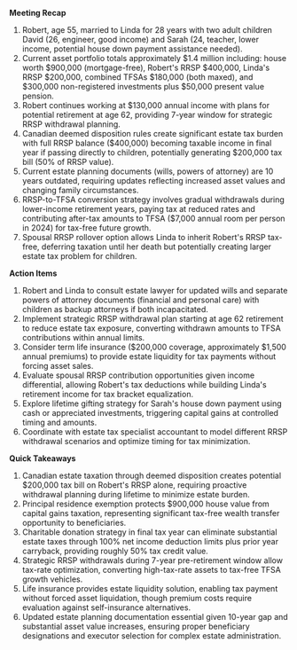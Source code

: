 **Meeting Recap**
1. Robert, age 55, married to Linda for 28 years with two adult children David (26, engineer, good income) and Sarah (24, teacher, lower income, potential house down payment assistance needed).
2. Current asset portfolio totals approximately $1.4 million including: house worth $900,000 (mortgage-free), Robert's RRSP $400,000, Linda's RRSP $200,000, combined TFSAs $180,000 (both maxed), and $300,000 non-registered investments plus $50,000 present value pension.
3. Robert continues working at $130,000 annual income with plans for potential retirement at age 62, providing 7-year window for strategic RRSP withdrawal planning.
4. Canadian deemed disposition rules create significant estate tax burden with full RRSP balance ($400,000) becoming taxable income in final year if passing directly to children, potentially generating $200,000 tax bill (50% of RRSP value).
5. Current estate planning documents (wills, powers of attorney) are 10 years outdated, requiring updates reflecting increased asset values and changing family circumstances.
6. RRSP-to-TFSA conversion strategy involves gradual withdrawals during lower-income retirement years, paying tax at reduced rates and contributing after-tax amounts to TFSA ($7,000 annual room per person in 2024) for tax-free future growth.
7. Spousal RRSP rollover option allows Linda to inherit Robert's RRSP tax-free, deferring taxation until her death but potentially creating larger estate tax problem for children.

**Action Items**
1. Robert and Linda to consult estate lawyer for updated wills and separate powers of attorney documents (financial and personal care) with children as backup attorneys if both incapacitated.
2. Implement strategic RRSP withdrawal plan starting at age 62 retirement to reduce estate tax exposure, converting withdrawn amounts to TFSA contributions within annual limits.
3. Consider term life insurance ($200,000 coverage, approximately $1,500 annual premiums) to provide estate liquidity for tax payments without forcing asset sales.
4. Evaluate spousal RRSP contribution opportunities given income differential, allowing Robert's tax deductions while building Linda's retirement income for tax bracket equalization.
5. Explore lifetime gifting strategy for Sarah's house down payment using cash or appreciated investments, triggering capital gains at controlled timing and amounts.
6. Coordinate with estate tax specialist accountant to model different RRSP withdrawal scenarios and optimize timing for tax minimization.

**Quick Takeaways**
1. Canadian estate taxation through deemed disposition creates potential $200,000 tax bill on Robert's RRSP alone, requiring proactive withdrawal planning during lifetime to minimize estate burden.
2. Principal residence exemption protects $900,000 house value from capital gains taxation, representing significant tax-free wealth transfer opportunity to beneficiaries.
3. Charitable donation strategy in final tax year can eliminate substantial estate taxes through 100% net income deduction limits plus prior year carryback, providing roughly 50% tax credit value.
4. Strategic RRSP withdrawals during 7-year pre-retirement window allow tax-rate optimization, converting high-tax-rate assets to tax-free TFSA growth vehicles.
5. Life insurance provides estate liquidity solution, enabling tax payment without forced asset liquidation, though premium costs require evaluation against self-insurance alternatives.
6. Updated estate planning documentation essential given 10-year gap and substantial asset value increases, ensuring proper beneficiary designations and executor selection for complex estate administration.